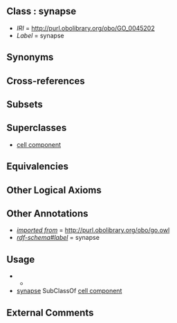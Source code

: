 
## Class : synapse

 * *IRI* = http://purl.obolibrary.org/obo/GO_0045202
 * *Label* = synapse

## Synonyms


## Cross-references


## Subsets


## Superclasses

 * [cell component](../../CARO/14/CARO_0000014.md)

## Equivalencies


## Other Logical Axioms


## Other Annotations

 * *[imported from](../../IAO/12/IAO_0000412.md)* = http://purl.obolibrary.org/obo/go.owl
 * *[rdf-schema#label](../../el/rdf-schema#label.md)* = synapse

## Usage

 * -
 * [synapse](../../GO/02/GO_0045202.md) SubClassOf [cell component](../../CARO/14/CARO_0000014.md)

## External Comments

